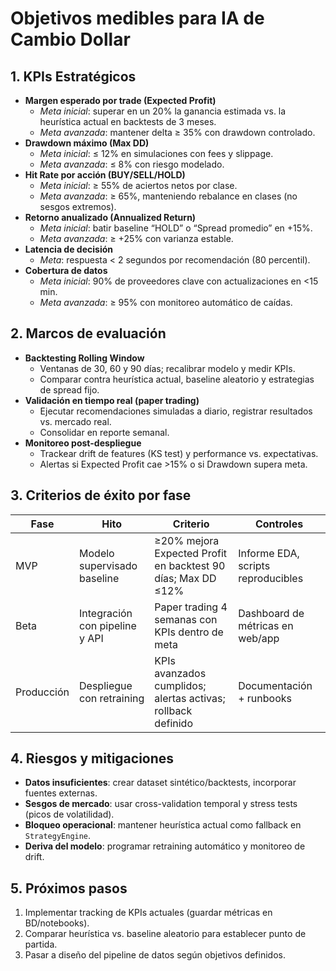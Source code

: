 # Objetivos medibles para IA de Cambio Dollar

## 1. KPIs Estratégicos

- **Margen esperado por trade (Expected Profit)**  
  - *Meta inicial*: superar en un 20% la ganancia estimada vs. la heurística actual en backtests de 3 meses.  
  - *Meta avanzada*: mantener delta ≥ 35% con drawdown controlado.
- **Drawdown máximo (Max DD)**  
  - *Meta inicial*: ≤ 12% en simulaciones con fees y slippage.  
  - *Meta avanzada*: ≤ 8% con riesgo modelado.
- **Hit Rate por acción (BUY/SELL/HOLD)**  
  - *Meta inicial*: ≥ 55% de aciertos netos por clase.  
  - *Meta avanzada*: ≥ 65%, manteniendo rebalance en clases (no sesgos extremos).
- **Retorno anualizado (Annualized Return)**  
  - *Meta inicial*: batir baseline “HOLD” o “Spread promedio” en +15%.  
  - *Meta avanzada*: ≥ +25% con varianza estable.
- **Latencia de decisión**  
  - *Meta*: respuesta < 2 segundos por recomendación (80 percentil).
- **Cobertura de datos**  
  - *Meta inicial*: 90% de proveedores clave con actualizaciones en <15 min.  
  - *Meta avanzada*: ≥ 95% con monitoreo automático de caídas.

## 2. Marcos de evaluación

- **Backtesting Rolling Window**  
  - Ventanas de 30, 60 y 90 días; recalibrar modelo y medir KPIs.  
  - Comparar contra heurística actual, baseline aleatorio y estrategias de spread fijo.
- **Validación en tiempo real (paper trading)**  
  - Ejecutar recomendaciones simuladas a diario, registrar resultados vs. mercado real.  
  - Consolidar en reporte semanal.
- **Monitoreo post-despliegue**  
  - Trackear drift de features (KS test) y performance vs. expectativas.  
  - Alertas si Expected Profit cae >15% o si Drawdown supera meta.

## 3. Criterios de éxito por fase

| Fase | Hito | Criterio | Controles |
|------|------|----------|-----------|
| MVP | Modelo supervisado baseline | ≥20% mejora Expected Profit en backtest 90 días; Max DD ≤12% | Informe EDA, scripts reproducibles |
| Beta | Integración con pipeline y API | Paper trading 4 semanas con KPIs dentro de meta | Dashboard de métricas en web/app |
| Producción | Despliegue con retraining | KPIs avanzados cumplidos; alertas activas; rollback definido | Documentación + runbooks |

## 4. Riesgos y mitigaciones

- **Datos insuficientes**: crear dataset sintético/backtests, incorporar fuentes externas.  
- **Sesgos de mercado**: usar cross-validation temporal y stress tests (picos de volatilidad).  
- **Bloqueo operacional**: mantener heurística actual como fallback en `StrategyEngine`.  
- **Deriva del modelo**: programar retraining automático y monitoreo de drift.

## 5. Próximos pasos

1. Implementar tracking de KPIs actuales (guardar métricas en BD/notebooks).  
2. Comparar heurística vs. baseline aleatorio para establecer punto de partida.  
3. Pasar a diseño del pipeline de datos según objetivos definidos.
